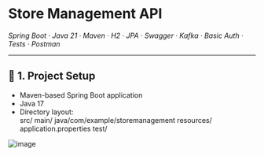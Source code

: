 # Store Management API

*Spring Boot · Java 21 · Maven · H2 · JPA · Swagger · Kafka · Basic Auth · Tests · Postman*

---

## 📂 1. Project Setup
- Maven-based Spring Boot application  
- Java 17  
- Directory layout:  
src/
main/
java/com/example/storemanagement
resources/
application.properties
test/

![image](https://github.com/user-attachments/assets/a9d5fb7c-9716-493e-b684-f5337f2b8c0c)
